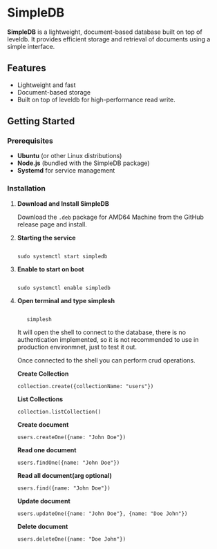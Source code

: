 # SimpleDB

**SimpleDB** is a lightweight, document-based database built on top of leveldb. It provides efficient storage and retrieval of documents using a simple interface.

## Features

- Lightweight and fast
- Document-based storage
- Built on top of leveldb for high-performance read write.

## Getting Started

### Prerequisites

- **Ubuntu** (or other Linux distributions)
- **Node.js** (bundled with the SimpleDB package)
- **Systemd** for service management

### Installation

1. ****Download and Install SimpleDB****

   Download the `.deb` package for AMD64 Machine from the GitHub release page and install.

2. ****Starting the service****

   <code> 
   sudo systemctl start simpledb
   </code>
   

3. ****Enable to start on boot****
   

   <code> 
   sudo systemctl enable simpledb
   </code>

4. ****Open terminal and type simplesh****

   <code> 
      simplesh
   </code>

   <p> 
   It will open the shell to connect to the database, there is no authentication implemented, so it is not recommended to use in production environmnet, just to test it out.
   </p>


   <p> 
   Once connected to the shell you can perform crud operations.
   </p>

   <strong> Create Collection</strong>


   <code>collection.create({collectionName: "users"}) </code>


   <strong> List Collections</strong>


   <code>collection.listCollection() </code>


   <strong> Create document</strong>


   <code>users.createOne({name: "John Doe"}) </code>


   <strong> Read one document</strong>


   <code>users.findOne({name: "John Doe"}) </code>


   <strong> Read all document(arg optional)</strong>


   <code>users.find({name: "John Doe"}) </code>


   <strong>Update document</strong>


   <code>users.updateOne({name: "John Doe"}, {name: "Doe John"}) </code>


   <strong> Delete document</strong>


   <code>users.deleteOne({name: "Doe John"})</code>